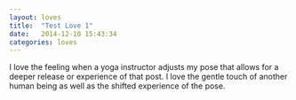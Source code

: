 ```yaml
---
layout: loves
title:  "Test Love 1"
date:   2014-12-10 15:43:34
categories: loves
---
```

I love the feeling when a yoga instructor adjusts my pose that allows for a deeper release or experience of that post. I love the gentle touch of another human being as well as the shifted experience of the pose.